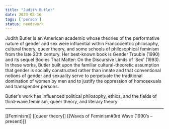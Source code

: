 ```yaml
---
title: "Judith Butler"
date: 2023-08-16
tags: ['person']
status: needswork
---
```


Judith Butler is an American academic whose theories of the performative nature of gender and sex were influential within Francocentric philosophy, cultural theory, queer theory, and some schools of philosophical feminism from the late 20th century. Her best-known book is Gender Trouble (1990) and its sequel Bodies That Matter: On the Discursive Limits of ‘Sex’ (1993). In these works, Butler built upon the familiar cultural-theoretic assumption that gender is socially constructed rather than innate and that conventional notions of gender and sexuality serve to perpetuate the traditional domination of women by men and to justify the oppression of homosexuals and transgender persons.

Butler's work has influenced political philosophy, ethics, and the fields of third-wave feminism, queer theory, and literary theory

---
[[Feminism]]
[[queer theory]]
[[Waves of Feminism#3rd Wave (1990’s – present)]]

